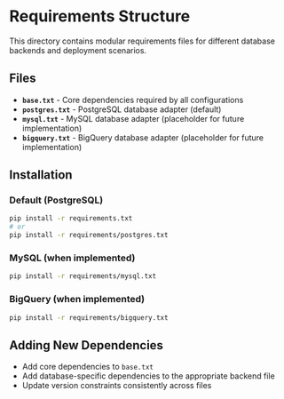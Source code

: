 # Requirements Structure

This directory contains modular requirements files for different database backends and deployment scenarios.

## Files

- **`base.txt`** - Core dependencies required by all configurations
- **`postgres.txt`** - PostgreSQL database adapter (default)
- **`mysql.txt`** - MySQL database adapter (placeholder for future implementation)
- **`bigquery.txt`** - BigQuery database adapter (placeholder for future implementation)

## Installation

### Default (PostgreSQL)
```bash
pip install -r requirements.txt
# or
pip install -r requirements/postgres.txt
```

### MySQL (when implemented)
```bash
pip install -r requirements/mysql.txt
```

### BigQuery (when implemented)
```bash
pip install -r requirements/bigquery.txt
```

## Adding New Dependencies

- Add core dependencies to `base.txt`
- Add database-specific dependencies to the appropriate backend file
- Update version constraints consistently across files

